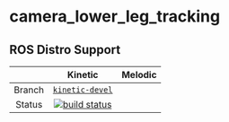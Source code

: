 camera_lower_leg_tracking
==========================================

## ROS Distro Support

|         | Kinetic | Melodic |
|:-------:|:-------:|:-------:|
| Branch  | [`kinetic-devel`](https://gitlab.ipr.kit.edu/$NAMESPACE$/camera_lower_leg_tracking/tree/kinetic-devel) | 
| Status  | [![build status](https://gitlab.ipr.kit.edu/$NAMESPACE$/camera_lower_leg_tracking/badges/kinetic-devel/pipeline.svg)](https://gitlab.ipr.kit.edu/$NAMESPACE$/camera_lower_leg_tracking/commits/kinetic-devel) | |

